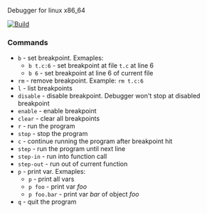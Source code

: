 Debugger for linux x86_64

[![Build](https://github.com/vajexal/dbg/actions/workflows/ci.yml/badge.svg)](https://github.com/vajexal/dbg/actions/workflows/ci.yml)

### Commands

- `b` - set breakpoint. Exmaples:
    - `b t.c:6` - set breakpoint at file `t.c` at line 6
    - `b 6` - set breakpoint at line 6 of current file
- `rm` - remove breakpoint. Example: `rm t.c:6`
- `l` - list breakpoints
- `disable` - disable breakpoint. Debugger won't stop at disabled breakpoint
- `enable` - enable breakpoint
- `clear` - clear all breakpoints
- `r` - run the program
- `stop` - stop the program
- `c` - continue running the program after breakpoint hit
- `step` - run the program until next line
- `step-in` - run into function call
- `step-out` - run out of current function
- `p` - print var. Exmaples:
    - `p` - print all vars
    - `p foo` - print var *foo*
    - `p foo.bar` - print var *bar* of object *foo*
- `q` - quit the program
